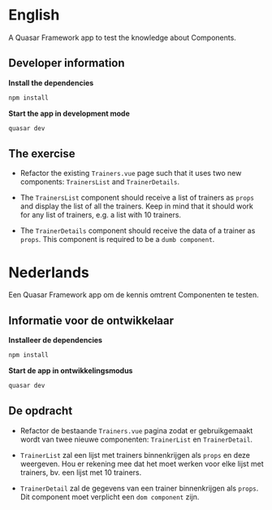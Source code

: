 # English

A Quasar Framework app to test the knowledge about Components.

## Developer information

**Install the dependencies**

```bash
npm install
```

**Start the app in development mode**

```bash
quasar dev
```

## The exercise

- Refactor the existing `Trainers.vue` page such that it uses two new components: `TrainersList` and `TrainerDetails`.

- The `TrainersList` component should receive a list of trainers as `props` and display the list of all the trainers. Keep in mind that it should work for any list of trainers, e.g. a list with 10 trainers.

- The `TrainerDetails` component should receive the data of a trainer as `props`. This component is required to be a `dumb component`.

# Nederlands

Een Quasar Framework app om de kennis omtrent Componenten te testen.

## Informatie voor de ontwikkelaar

**Installeer de dependencies**

```bash
npm install
```

**Start de app in ontwikkelingsmodus**

```bash
quasar dev
```

## De opdracht

- Refactor de bestaande `Trainers.vue` pagina zodat er gebruikgemaakt wordt van twee nieuwe componenten: `TrainerList` en `TrainerDetail`.

- `TrainerList` zal een lijst met trainers binnenkrijgen als `props` en deze weergeven. Hou er rekening mee dat het moet werken voor elke lijst met trainers, bv. een lijst met 10 trainers.

- `TrainerDetail` zal de gegevens van een trainer binnenkrijgen als `props`. Dit component moet verplicht een `dom component` zijn.